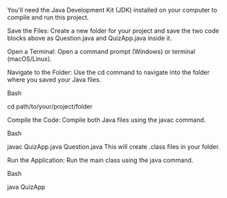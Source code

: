 
You'll need the Java Development Kit (JDK) installed on your computer to compile and run this project.

Save the Files: Create a new folder for your project and save the two code blocks above as Question.java and QuizApp.java inside it.

Open a Terminal: Open a command prompt (Windows) or terminal (macOS/Linux).

Navigate to the Folder: Use the cd command to navigate into the folder where you saved your Java files.

Bash

cd path/to/your/project/folder

Compile the Code: Compile both Java files using the javac command.

Bash

javac QuizApp.java Question.java
This will create .class files in your folder.

Run the Application: Run the main class using the java command.

Bash

java QuizApp
